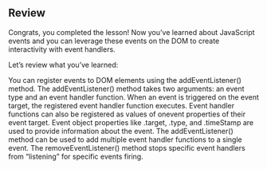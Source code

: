 ## Review
Congrats, you completed the lesson! Now you’ve learned about JavaScript events and you can leverage these events on the DOM to create interactivity with event handlers.

Let’s review what you’ve learned:

You can register events to DOM elements using the addEventListener() method.
The addEventListener() method takes two arguments: an event type and an event handler function.
When an event is triggered on the event target, the registered event handler function executes.
Event handler functions can also be registered as values of onevent properties of their event target.
Event object properties like .target, .type, and .timeStamp are used to provide information about the event.
The addEventListener() method can be used to add multiple event handler functions to a single event.
The removeEventListener() method stops specific event handlers from “listening” for specific events firing.